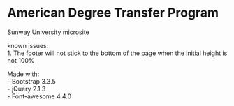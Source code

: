 # American Degree Transfer Program
Sunway University
microsite

known issues: 
</br>1. The footer will not stick to the bottom of the page when the initial height is not 100%

Made with:
</br>- Bootstrap 3.3.5
</br>- jQuery 2.1.3
</br>- Font-awesome 4.4.0
